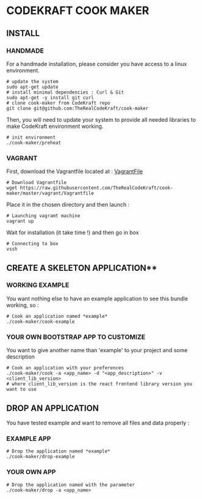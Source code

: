 # CODEKRAFT COOK MAKER

## INSTALL

### HANDMADE
For a handmade installation, please consider you have access to a linux environment.

    # update the system
    sudo apt-get update
    # install minimal dependencies : Curl & Git
    sudo apt-get -y install git curl
    # clone cook-maker from CodeKraft repo
    git clone git@github.com:TheRealCodeKraft/cook-maker
    
Then, you will need to update your system to provide all needed libraries to make CodeKraft environment working.
    
    # init environment
    ./cook-maker/preheat
    
### VAGRANT
First, download the Vagrantfile located at : [VagrantFile](https://raw.githubusercontent.com/TheRealCodeKraft/cook-maker/master/vagrant/Vagrantfile)

    # Download Vagrantfile
    wget https://raw.githubusercontent.com/TheRealCodeKraft/cook-maker/master/vagrant/Vagrantfile

Place it in the chosen directory and then launch :

    # Launching vagramt machine
    vagrant up
    
Wait for installation (it take time !) and then go in box

    # Connecting to box
    vssh

## CREATE A SKELETON APPLICATION**

### WORKING EXAMPLE
You want nothing else to have an example application to see this bundle working, so : 
    
    # Cook an application named *example*
    ./cook-maker/cook-example

### YOUR OWN BOOTSTRAP APP TO CUSTOMIZE
You want to give another name than 'example' to your project and some description

    # Cook an application with your preferences
    ./cook-maker/cook -a <app_name> -d "<app_description>" -v <client_lib_version>
    # where client_lib_version is the react frontend library version you want to use

## DROP AN APPLICATION
You have tested example and want to remove all files and data properly : 

### EXAMPLE APP
    # Drop the application named *example*
    ./cook-maker/drop-example
    
### YOUR OWN APP

    # Drop the application named with the parameter
    ./cook-maker/drop -a <app_name>
